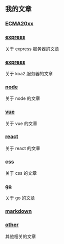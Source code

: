 ##  我的文章

### [ECMA20xx](https://github.com/freeshineit/ecma20xxfeatures/tree/master/src)

### [express](./express)

关于 express 服务器的文章

### [express](./koa2)

关于 koa2 服务器的文章

### [node](./node)

关于 node 的文章

### [vue](./vue)

关于 vue 的文章

### [react](./react)

关于 react 的文章

### [css](./css)

关于 css 的文章

### [go](./go)

关于 go 的文章

### [markdown](https://github.com/freeshineit/Markdown)

### [other](./other)

其他相关的文章